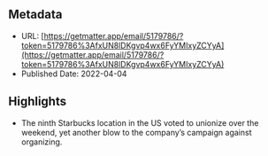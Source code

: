 ## Metadata
* URL: [https://getmatter.app/email/5179786/?token=5179786%3AfxUN8lDKgvp4wx6FyYMIxyZCYyA](https://getmatter.app/email/5179786/?token=5179786%3AfxUN8lDKgvp4wx6FyYMIxyZCYyA)
* Published Date: 2022-04-04

## Highlights
* The ninth Starbucks location in the US voted to unionize over the weekend, yet another blow to the company’s campaign against organizing.